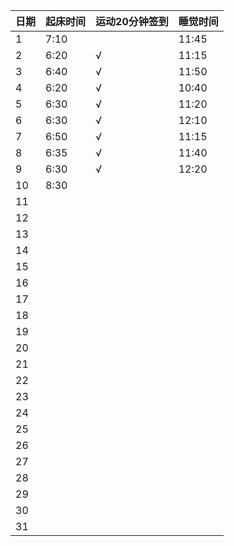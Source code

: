 日期|起床时间|运动20分钟签到|睡觉时间
:---------------|:---------------|:---------------|:---------------
1|7:10| |11:45|
2|6:20|√|11:15|
3|6:40|√|11:50|
4|6:20|√|10:40|
5|6:30|√|11:20|
6|6:30|√|12:10|
7|6:50|√|11:15|
8|6:35|√|11:40|
9|6:30|√|12:20|
10|8:30| | |
11| | | |
12| | | |
13| | | |
14| | | |
15| | | |
16| | | |
17| | | |
18| | | |
19| | | |
20| | | |
21| | | |
22| | | |
23| | | |
24| | | |
25| | | |
26| | | |
27| | | |
28| | | |
29| | | |
30| | | |
31| | | |
